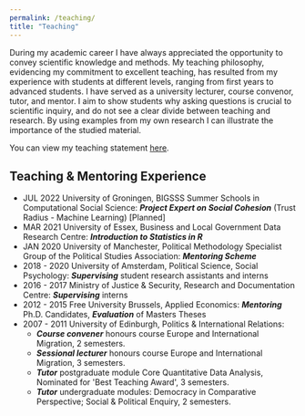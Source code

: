 ```yaml
---
permalink: /teaching/
title: "Teaching"
---
```

During my academic career I have always appreciated the opportunity to convey scientific knowledge and methods. My teaching philosophy, evidencing my commitment to excellent teaching, has resulted from my experience with students at different levels, ranging from first years to advanced students. I have served as a university lecturer, course convenor, tutor, and mentor. I aim to show students why asking questions is crucial to scientific inquiry, and do not see a clear divide between teaching and research. By using examples from my own research I can illustrate the importance of the studied material. 

You can view my teaching statement [here](/assets/files/Achbari_Teaching_statement.pdf).

## Teaching & Mentoring Experience

- JUL 2022	University of Groningen, BIGSSS Summer Schools in Computational Social Science: <b><i>Project Expert on Social Cohesion</i></b> (Trust Radius - Machine Learning) [Planned] 
- MAR 2021	University of Essex, Business and Local Government Data Research Centre: <b><i>Introduction to Statistics in R</i></b>
- JAN 2020	University of Manchester, Political Methodology Specialist Group of the Political Studies Association: <b><i>Mentoring Scheme</i></b> 
- 2018 - 2020	University of Amsterdam, Political Science, Social Psychology: <b><i>Supervising</i></b> student research assistants and interns
- 2016 - 2017	Ministry of Justice & Security, Research and Documentation Centre: <b><i>Supervising</i></b> interns
- 2012 - 2015	Free University Brussels, Applied Economics: <b><i>Mentoring</i></b> Ph.D. Candidates, <b><i>Evaluation</i></b> of Masters Theses 
- 2007 - 2011	University of Edinburgh, Politics & International Relations: 
  - <b><i>Course convener</i></b> honours course Europe and International Migration, 2 semesters.
  - <b><i>Sessional lecturer</i></b> honours course Europe and International Migration, 3 semesters.
  - <b><i>Tutor</i></b> postgraduate module Core Quantitative Data Analysis, Nominated for &apos;Best Teaching Award&apos;, 3 semesters.
  - <b><i>Tutor</i></b> undergraduate modules: Democracy in Comparative Perspective; Social & Political Enquiry, 2 semesters.